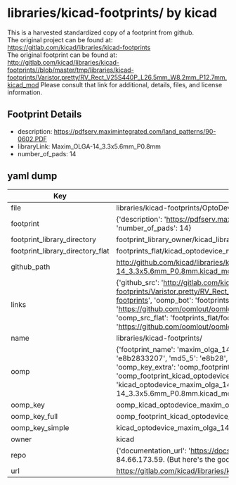 # libraries/kicad-footprints/ by kicad  
This is a harvested standardized copy of a footprint from github.  
The original project can be found at:  
https://gitlab.com/kicad/libraries/kicad-footprints  
The original footprint can be found at:
http://gitlab.com/kicad/libraries/kicad-footprints//blob/master/tmp/libraries/kicad-footprints/Varistor.pretty/RV_Rect_V25S440P_L26.5mm_W8.2mm_P12.7mm.kicad_mod
Please consult that link for additional, details, files, and license information.  
## Footprint Details
* description: https://pdfserv.maximintegrated.com/land_patterns/90-0602.PDF  
* libraryLink: Maxim_OLGA-14_3.3x5.6mm_P0.8mm  
* number_of_pads: 14  
## yaml dump  
| Key | Value |  
| --- | --- |  
| file | libraries/kicad-footprints/OptoDevice.pretty/Maxim_OLGA-14_3.3x5.6mm_P0.8mm.kicad_mod |  
| footprint | {'description': 'https://pdfserv.maximintegrated.com/land_patterns/90-0602.PDF', 'libraryLink': 'Maxim_OLGA-14_3.3x5.6mm_P0.8mm', 'number_of_pads': 14} |  
| footprint_library_directory | footprint_library_owner/kicad_libraries/kicad-footprints/ |  
| footprint_library_directory_flat | footprints_flat/kicad_optodevice_maxim_olga_14_3_3x5_6mm_p0_8mm/working |  
| github_path | http://github.com/kicad/libraries/kicad-footprints//blob/master/tmp/libraries/kicad-footprints/OptoDevice.pretty/Maxim_OLGA-14_3.3x5.6mm_P0.8mm.kicad_mod |  
| links | {'github_src': 'http://gitlab.com/kicad/libraries/kicad-footprints//blob/master/tmp/libraries/kicad-footprints/Varistor.pretty/RV_Rect_V25S440P_L26.5mm_W8.2mm_P12.7mm.kicad_mod', 'github_src_repo': 'https://gitlab.com/kicad/libraries/kicad-footprints', 'oomp_bot': 'footprints/kicad_optodevice_maxim_olga_14_3_3x5_6mm_p0_8mm/working', 'oomp_bot_github': 'https://github.com/oomlout/oomlout_oomp_footprint_bot/tree/main/footprints/kicad_optodevice_maxim_olga_14_3_3x5_6mm_p0_8mm/working', 'oomp_src_flat': 'footprints_flat/footprints_flat/kicad_optodevice_maxim_olga_14_3_3x5_6mm_p0_8mm/working', 'oomp_src_flat_github': 'https://github.com/oomlout/oomlout_oomp_footprint_src/tree/main/footprints_flat/kicad_optodevice_maxim_olga_14_3_3x5_6mm_p0_8mm/working'} |  
| name | libraries/kicad-footprints/ |  
| oomp | {'footprint_name': 'maxim_olga_14_3_3x5_6mm_p0_8mm', 'library_name': 'optodevice', 'md5': 'e8b28332071bf57e23d129a45c706138', 'md5_10': 'e8b2833207', 'md5_5': 'e8b28', 'md5_6': 'e8b283', 'oomp_key': 'oomp_kicad_optodevice_maxim_olga_14_3_3x5_6mm_p0_8mm', 'oomp_key_extra': 'oomp_footprint_kicad_optodevice_maxim_olga_14_3_3x5_6mm_p0_8mm', 'oomp_key_full': 'oomp_footprint_kicad_optodevice_maxim_olga_14_3_3x5_6mm_p0_8mm_e8b283', 'oomp_key_simple': 'kicad_optodevice_maxim_olga_14_3_3x5_6mm_p0_8mm', 'original_filename': 'libraries/kicad-footprints/OptoDevice.pretty/Maxim_OLGA-14_3.3x5.6mm_P0.8mm.kicad_mod', 'owner_name': 'kicad'} |  
| oomp_key | oomp_kicad_optodevice_maxim_olga_14_3_3x5_6mm_p0_8mm |  
| oomp_key_full | oomp_footprint_kicad_optodevice_maxim_olga_14_3_3x5_6mm_p0_8mm |  
| oomp_key_simple | kicad_optodevice_maxim_olga_14_3_3x5_6mm_p0_8mm |  
| owner | kicad |  
| repo | {'documentation_url': 'https://docs.github.com/rest/overview/resources-in-the-rest-api#rate-limiting', 'message': "API rate limit exceeded for 84.66.173.59. (But here's the good news: Authenticated requests get a higher rate limit. Check out the documentation for more details.)"} |  
| url | https://gitlab.com/kicad/libraries/kicad-footprints |  


